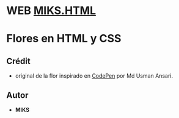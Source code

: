 # WEB [MIKS.HTML](https://web-MIKS.netlify.app/)

# Flores en HTML y CSS

## Crédit
-  original de la flor inspirado en [CodePen](https://codepen.io/Nilver-TI/pen/PoroWJa) por Md Usman Ansari.

## Autor
- **MIKS**
